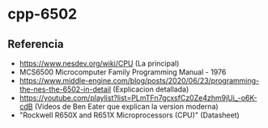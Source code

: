# cpp-6502


## Referencia
* https://www.nesdev.org/wiki/CPU (La principal)
* MCS6500 Microcomputer Family Programming Manual - 1976
* https://www.middle-engine.com/blog/posts/2020/06/23/programming-the-nes-the-6502-in-detail (Explicacion detallada)
* https://youtube.com/playlist?list=PLmTFn7gcxsfCz0Ze4zhm9jUi_-o6K-cdB (Videos de Ben Eater que explican la version moderna)
* "Rockwell R650X and R651X Microprocessors (CPU)" (Datasheet)
